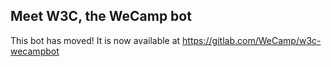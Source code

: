 Meet W3C, the WeCamp bot
------------------------

This bot has moved! It is now available at https://gitlab.com/WeCamp/w3c-wecampbot
